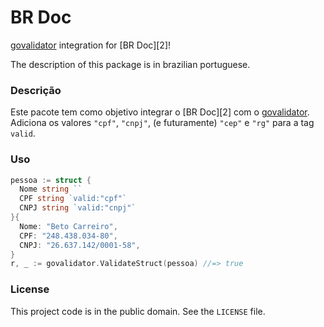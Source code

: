 # BR Doc

[govalidator][1] integration for [BR Doc][2]!

The description of this package is in brazilian portuguese.

### Descrição

Este pacote tem como objetivo integrar o [BR Doc][2] com o [govalidator][1]. Adiciona os valores `"cpf"`, `"cnpj"`, (e futuramente) `"cep"` e `"rg"` para a tag `valid`.

### Uso

```go
pessoa := struct {
  Nome string ``
  CPF string `valid:"cpf"`
  CNPJ string `valid:"cnpj"`
}{
  Nome: "Beto Carreiro",
  CPF: "248.438.034-80",
  CNPJ: "26.637.142/0001-58",
}
r, _ := govalidator.ValidateStruct(pessoa) //=> true
```

[1]: https://github.com/asaskevich/govalidator
[1]: https://github.com/Nhanderu/brdoc

### License

This project code is in the public domain. See the `LICENSE` file.
